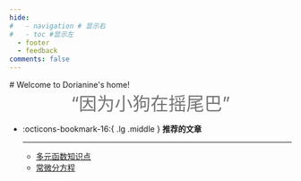 ```yaml
---
hide:
#   - navigation # 显示右
#   - toc #显示左
  - footer
  - feedback
comments: false
---
```

<div class="homepage-background"></div>

<div class="homepage-content" markdown>
# Welcome to Dorianine's home!
<center><font  color= #757575 size=6 class="ml3">“因为小狗在摇尾巴”</font></center>
<script src="https://cdn.statically.io/libs/animejs/2.0.2/anime.min.js"></script>

-   :octicons-bookmark-16:{ .lg .middle } __推荐的文章__

    ---

    - [多元函数知识点](Tutorial/duoyuan.md)
    - [常微分方程](Tutorial/odeindex.md)
</div>
    



